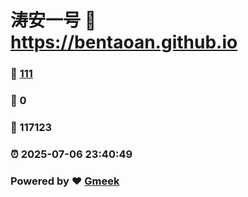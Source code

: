 # 涛安一号 :link: https://bentaoan.github.io 
### :page_facing_up: [111](https://bentaoan.github.io/tag.html) 
### :speech_balloon: 0 
### :hibiscus: 117123 
### :alarm_clock: 2025-07-06 23:40:49 
### Powered by :heart: [Gmeek](https://github.com/Meekdai/Gmeek)
